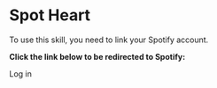# Spot Heart

To use this skill, you need to link your Spotify account. 

**Click the link below to be redirected to Spotify:**

<a id="login-link">Log in</a>

<script src="https://ajax.googleapis.com/ajax/libs/jquery/3.4.0/jquery.min.js"></script>
<script src="https://unpkg.com/@ungap/url-search-params@0.1.2/min.js"></script>
<script>
  params=new URLSearchParams(location.search);
  $("#login-link").attr("href", "https://accounts.spotify.com/authorize?nosignup=true&" + params.toString());
</script>
